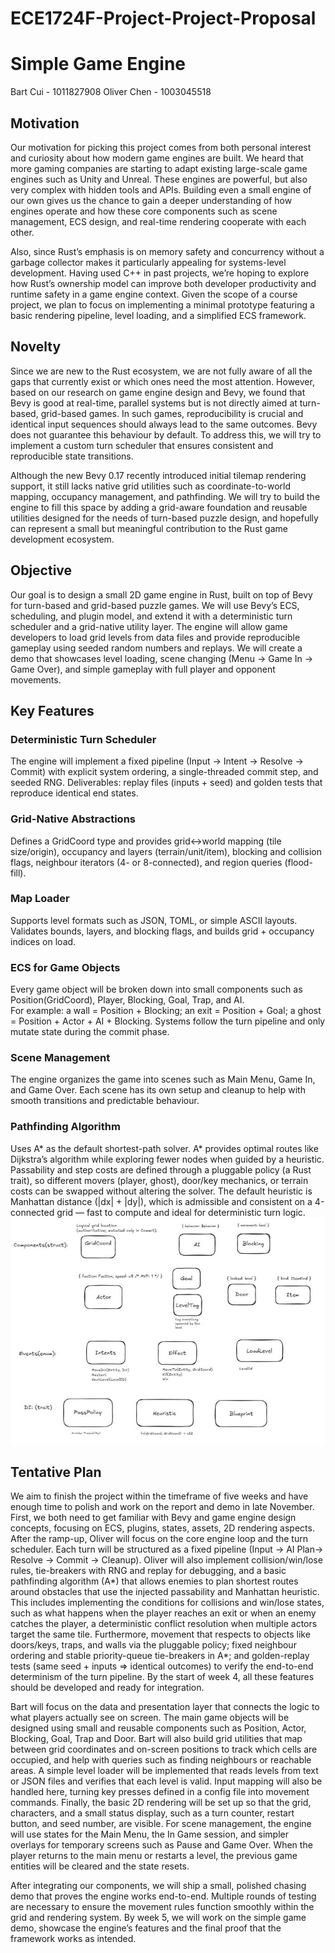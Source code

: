 # ECE1724F-Project-Project-Proposal
# Simple Game Engine
Bart Cui - 1011827908
Oliver Chen - 1003045518
## Motivation

Our motivation for picking this project comes from both personal interest and curiosity about how modern game engines are built. We heard that more gaming companies are starting to adapt existing large-scale game engines such as Unity and Unreal. These engines are powerful, but also very complex with hidden tools and APIs. Building even a small engine of our own gives us the chance to gain a deeper understanding of how engines operate and how these core components such as scene management, ECS design, and real-time rendering cooperate with each other.

Also, since Rust’s emphasis is on memory safety and concurrency without a garbage collector makes it particularly appealing for systems-level development. Having used C++ in past projects, we’re hoping to explore how Rust’s ownership model can improve both developer productivity and runtime safety in a game engine context. Given the scope of a course project, we plan to focus on implementing a minimal prototype featuring a basic rendering pipeline, level loading, and a simplified ECS framework. 

## Novelty

Since we are new to the Rust ecosystem, we are not fully aware of all the gaps that currently exist or which ones need the most attention. However, based on our research on game engine design and Bevy, we found that Bevy is good at real-time, parallel systems but is not directly aimed at turn-based, grid-based games. In such games, reproducibility is crucial and identical input sequences should always lead to the same outcomes. Bevy does not guarantee this behaviour by default. To address this, we will try to implement a custom turn scheduler that ensures consistent and reproducible state transitions.

Although the new Bevy 0.17 recently introduced initial tilemap rendering support, it still lacks native grid utilities such as coordinate-to-world mapping, occupancy management, and pathfinding. We will try to build the engine to fill this space by adding a grid-aware foundation and reusable utilities designed for the needs of turn-based puzzle design, and hopefully can represent a small but meaningful contribution to the Rust game development ecosystem.

## Objective

Our goal is to design a small 2D game engine in Rust, built on top of Bevy for turn-based and grid-based puzzle games. We will use Bevy’s ECS, scheduling, and plugin model, and extend it with a deterministic turn scheduler and a grid-native utility layer. The engine will allow game developers to load grid levels from data files and provide reproducible gameplay using seeded random numbers and replays. We will create a demo that showcases level loading, scene changing (Menu → Game In → Game Over), and simple gameplay with full player and opponent movements.

## Key Features

### Deterministic Turn Scheduler
The engine will implement a fixed pipeline (Input → Intent → Resolve → Commit) with explicit system ordering, a single-threaded commit step, and seeded RNG. Deliverables: replay files (inputs + seed) and golden tests that reproduce identical end states.

### Grid-Native Abstractions
Defines a GridCoord type and provides grid↔world mapping (tile size/origin), occupancy and layers (terrain/unit/item), blocking and collision flags, neighbour iterators (4- or 8-connected), and region queries (flood-fill).

### Map Loader
Supports level formats such as JSON, TOML, or simple ASCII layouts.  Validates bounds, layers, and blocking flags, and builds grid + occupancy indices on load.

### ECS for Game Objects
Every game object will be broken down into small components such as Position(GridCoord), Player, Blocking, Goal, Trap, and AI.  
For example: a wall = Position + Blocking; an exit = Position + Goal; a ghost = Position + Actor + AI + Blocking. Systems follow the turn pipeline and only mutate state during the commit phase.

### Scene Management
The engine organizes the game into scenes such as Main Menu, Game In, and Game Over. Each scene has its own setup and cleanup to help with smooth transitions and predictable behaviour.

### Pathfinding Algorithm
Uses A* as the default shortest-path solver. A* provides optimal routes like Dijkstra’s algorithm while exploring fewer nodes when guided by a heuristic. Passability and step costs are defined through a pluggable policy (a Rust trait), so different movers (player, ghost), door/key mechanics, or terrain costs can be swapped without altering the solver. The default heuristic is Manhattan distance (|dx| + |dy|), which is admissible and consistent on a 4-connected grid — fast to compute and ideal for deterministic turn logic.
![Class diagram](./classes.JPG)
## Tentative Plan

We aim to finish the project within the timeframe of five weeks and have enough time to polish and work on the report and demo in late November. First, we both need to get familiar with Bevy and game engine design concepts, focusing on ECS, plugins, states, assets, 2D rendering aspects. After the ramp-up, Oliver will focus on the core engine loop and the turn scheduler. Each turn will be structured as a fixed pipeline (Input → AI Plan→ Resolve → Commit → Cleanup). Oliver will also implement collision/win/lose rules, tie-breakers with RNG and replay for debugging, and a basic pathfinding algorithm (A*) that allows enemies to plan shortest routes around obstacles that use the injected passability and Manhattan heuristic. 
This includes implementing the conditions for collisions and win/lose states, such as what happens when the player reaches an exit or when an enemy catches the player, a deterministic conflict resolution when multiple actors target the same tile. Furthermore, movement that respects to objects like doors/keys, traps, and walls via the pluggable policy; fixed neighbour ordering and stable priority-queue tie-breakers in A*; and golden-replay tests (same seed + inputs ⇒ identical outcomes) to verify the end-to-end determinism of the turn pipeline. By the start of week 4, all these features should be developed and ready for integration.

Bart will focus on the data and presentation layer that connects the logic to what players actually see on screen. The main game objects will be designed using small and reusable components such as Position, Actor, Blocking, Goal, Trap and Door. Bart will also build grid utilities that map between grid coordinates and on-screen positions to track which cells are occupied, and help with queries such as finding neighbours or reachable areas. A simple level loader will be implemented that reads levels from text or JSON files and verifies that each level is valid. Input mapping will also be handled here, turning key presses defined in a config file into movement commands. Finally, the basic 2D rendering will be set up so that the grid, characters, and a small status display, such as a turn counter, restart button, and seed number, are visible. For scene management, the engine will use states for the Main Menu, the In Game session, and simpler overlays for temporary screens such as Pause and Game Over. When the player returns to the main menu or restarts a level, the previous game entities will be cleared and the state resets. 

After integrating our components, we will ship a small, polished chasing demo that proves the engine works end-to-end. Multiple rounds of testing are necessary to ensure the movement rules function smoothly within the grid and rendering system. By week 5, we will work on the simple game demo, showcase the engine’s features and the final proof that the framework works as intended. 







